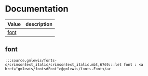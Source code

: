 # Documentation
|Value|description|
|---|---|
|[font](#font)||

## font

```moonbit
:::source,gmlewis/fonts-c/crimsontext_italic/crimsontext_italic.mbt,6769:::let font : <a href="gmlewis/fonts#Font">@gmlewis/fonts.Font</a>
```

